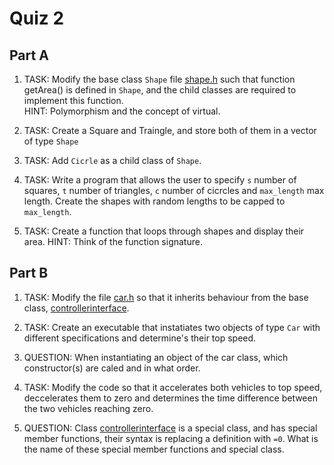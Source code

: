 Quiz 2
======

Part A
------

1) TASK: Modify the base class `Shape` file [shape.h](./a/shape.h) such that function getArea() is defined in `Shape`, and the child classes are required to implement this function.  
HINT: Polymorphism and the concept of virtual.

2) TASK: Create a Square and Traingle, and store both of them in a vector of type `Shape`

3) TASK: Add `Cicrle` as a child class of `Shape`.

4) TASK: Write a program that allows the user to specify `s` number of squares, `t` number of triangles, `c` number of cicrcles and `max_length` max length. Create the shapes with random lengths to be capped to `max_length`. 

5) TASK: Create a function that loops through shapes and display their area.
HINT: Think of the function signature.  


Part B
------

1) TASK: Modify the file [car.h](./a/car.h) so that it inherits behaviour from the base class, [controllerinterface](./a/controllerinterface.h).

2) TASK: Create an executable that instatiates two objects of type `Car` with different specifications and determine's their top speed.

3) QUESTION: When instantiating an object of the car class, which constructor(s) are caled and in what order.

4) TASK: Modify the code so that it accelerates both vehicles to top speed, deccelerates them to zero and determines the time difference between the two vehicles reaching zero.

5) QUESTION: Class [controllerinterface](./a/controllerinterface.h) is a special class,  and has special member functions, their syntax is replacing a definition with `=0`. What is the name of these special member functions and special class.




